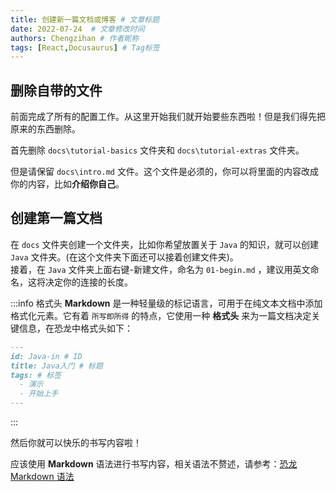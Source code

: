 ```yaml
---
title: 创建新一篇文档或博客 # 文章标题
date: 2022-07-24  # 文章修改时间
authors: Chengzihan # 作者昵称
tags: [React,Docusaurus] # Tag标签
---
```


## 删除自带的文件

前面完成了所有的配置工作。从这里开始我们就开始要些东西啦！但是我们得先把原来的东西删除。  

首先删除 `docs\tutorial-basics` 文件夹和 `docs\tutorial-extras` 文件夹。

但是请保留 `docs\intro.md` 文件。这个文件是必须的，你可以将里面的内容改成你的内容，比如**介绍你自己**。  

## 创建第一篇文档

在 `docs` 文件夹创建一个文件夹，比如你希望放置关于 `Java` 的知识，就可以创建 `Java` 文件夹。(在这个文件夹下面还可以接着创建文件夹)。  
接着，在 `Java` 文件夹上面右键-新建文件，命名为 `01-begin.md` ，建议用英文命名，这将决定你的连接的长度。  

:::info 格式头
**Markdown** 是一种轻量级的标记语言，可用于在纯文本文档中添加格式化元素。它有着 `所写即所得` 的特点，它使用一种 **格式头** 来为一篇文档决定关键信息，在恐龙中格式头如下：  

```md
---
id: Java-in # ID
title: Java入门 # 标题
tags: # 标签
  - 演示
  - 开始上手
---
```

:::

然后你就可以快乐的书写内容啦！  

应该使用 **Markdown** 语法进行书写内容，相关语法不赘述，请参考：[恐龙 Markdown 语法](https://docusaurus.io/zh-CN/docs/next/markdown-features)  
